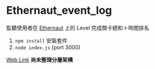 # Ethernaut_event_log
監聽使用者在 [Ethernaut](https://ethernaut.openzeppelin.com) 上的 Level 完成關卡總和＋時間排名

1. `npm install` 安裝套件
2. `node index.js` (port 3000)

[Web Link](http://3.15.185.61:3000/)
**尚未整理分層架構**
